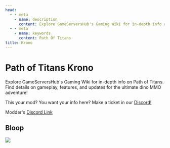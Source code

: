 ```yaml
---
head:
  - - meta
    - name: description
      content: Explore GameServersHub's Gaming Wiki for in-depth info on Path of Titans. Find details on gameplay, features, and updates for the ultimate dino MMO adventure!
  - - meta
    - name: keywords
      content: Path Of Titans
title: Krono
---
```


# Path of Titans Krono

Explore GameServersHub's Gaming Wiki for in-depth info on Path of Titans. Find details on gameplay, features, and updates for the ultimate dino MMO adventure!

This your mod? You want your info here? Make a ticket in our [Discord!](https://discord.gg/gsh)

Modder's [Discord Link](#)

## Bloop

<a href='./path-of-titans-Bloop' target='_blank'> <img src='https://web-cdn.alderongames.com/files/998/conversions/BloopCover1-icon.jpg' /> </a>
